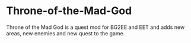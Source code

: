 # Throne-of-the-Mad-God
Throne of the Mad God is a quest mod for BG2EE and EET and adds new areas, new enemies and new quest to the game. 
